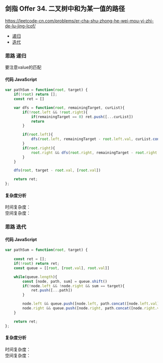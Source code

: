 ## 剑指 Offer 34. 二叉树中和为某一值的路径
https://leetcode-cn.com/problems/er-cha-shu-zhong-he-wei-mou-yi-zhi-de-lu-jing-lcof/
- [递归](#思路-递归)
- [迭代](#思路-迭代)
### 思路 递归
要注意value的匹配
#### 代码 JavaScript

```JavaScript
var pathSum = function(root, target) {
    if(!root) return [];
    const ret = []

    var dfs = function(root, remainingTarget, curList){
        if(!root.left && !root.right){
            if(remainingTarget == 0) ret.push([...curList])
            return 
        }

        if(root.left){
            dfs(root.left, remainingTarget - root.left.val, curList.concat([root.left.val]))
        }
        if(root.right){
            root.right && dfs(root.right, remainingTarget - root.right.val, curList.concat([root.right.val]))
        }
    }

    dfs(root, target - root.val, [root.val])

    return ret;
};

```

#### 复杂度分析
时间复杂度： </br>
空间复杂度：



### 思路 迭代

#### 代码 JavaScript

```JavaScript
var pathSum = function(root, target) {
    
    const ret = [];
    if(!root) return ret;
    const queue = [[root, [root.val], root.val]]

    while(queue.length){
        const [node, path, sum] = queue.shift()
        if(!node.left && !node.right && sum == target){
            ret.push([...path])
        }

        node.left && queue.push([node.left, path.concat([node.left.val]), sum + node.left.val])
        node.right && queue.push([node.right, path.concat([node.right.val]), sum + node.right.val])
    }

    return ret;
};

```

#### 复杂度分析
时间复杂度： </br>
空间复杂度：
